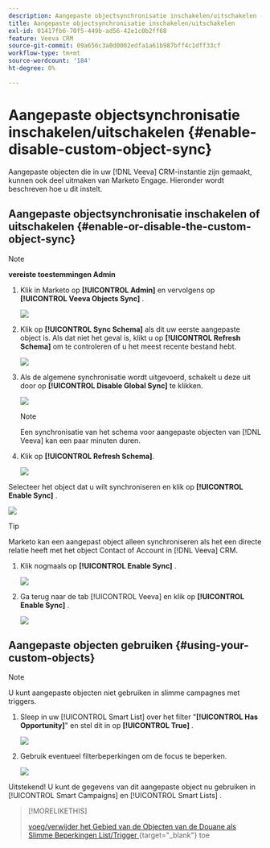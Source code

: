 ```yaml
---
description: Aangepaste objectsynchronisatie inschakelen/uitschakelen - Marketo Docs - Productdocumentatie
title: Aangepaste objectsynchronisatie inschakelen/uitschakelen
exl-id: 01417fb6-70f5-449b-ad56-42e1c0b2ff68
feature: Veeva CRM
source-git-commit: 09a656c3a0d0002edfa1a61b987bff4c1dff33cf
workflow-type: tm+mt
source-wordcount: '184'
ht-degree: 0%

---
```


# Aangepaste objectsynchronisatie inschakelen/uitschakelen {#enable-disable-custom-object-sync}

Aangepaste objecten die in uw [!DNL Veeva] CRM-instantie zijn gemaakt, kunnen ook deel uitmaken van Marketo Engage. Hieronder wordt beschreven hoe u dit instelt.

## Aangepaste objectsynchronisatie inschakelen of uitschakelen {#enable-or-disable-the-custom-object-sync}

>[!NOTE]
>
>**vereiste toestemmingen Admin**

1. Klik in Marketo op **[!UICONTROL Admin]** en vervolgens op **[!UICONTROL Veeva Objects Sync]** .

   ![](assets/enable-disable-custom-object-sync-1.png)

1. Klik op **[!UICONTROL Sync Schema]** als dit uw eerste aangepaste object is. Als dat niet het geval is, klikt u op **[!UICONTROL Refresh Schema]** om te controleren of u het meest recente bestand hebt.

   ![](assets/enable-disable-custom-object-sync-2.png)

1. Als de algemene synchronisatie wordt uitgevoerd, schakelt u deze uit door op **[!UICONTROL Disable Global Sync]** te klikken.

   ![](assets/enable-disable-custom-object-sync-3.png)

   >[!NOTE]
   >
   >Een synchronisatie van het schema voor aangepaste objecten van [!DNL Veeva] kan een paar minuten duren.

1. Klik op **[!UICONTROL Refresh Schema]**.

   ![](assets/enable-disable-custom-object-sync-4.png)

Selecteer het object dat u wilt synchroniseren en klik op **[!UICONTROL Enable Sync]** .

![](assets/enable-disable-custom-object-sync-5.png)

>[!TIP]
>
>Marketo kan een aangepast object alleen synchroniseren als het een directe relatie heeft met het object Contact of Account in [!DNL Veeva] CRM.

1. Klik nogmaals op **[!UICONTROL Enable Sync]** .

   ![](assets/enable-disable-custom-object-sync-6.png)

1. Ga terug naar de tab [!UICONTROL Veeva] en klik op **[!UICONTROL Enable Sync]** .

   ![](assets/enable-disable-custom-object-sync-7.png)

## Aangepaste objecten gebruiken {#using-your-custom-objects}

>[!NOTE]
>
>U kunt aangepaste objecten niet gebruiken in slimme campagnes met triggers.

1. Sleep in uw [!UICONTROL Smart List] over het filter &quot;**[!UICONTROL Has Opportunity]**&quot; en stel dit in op **[!UICONTROL True]** .

   ![](assets/enable-disable-custom-object-sync-8.png)

1. Gebruik eventueel filterbeperkingen om de focus te beperken.

   ![](assets/enable-disable-custom-object-sync-9.png)

Uitstekend! U kunt de gegevens van dit aangepaste object nu gebruiken in [!UICONTROL Smart Campaigns] en [!UICONTROL Smart Lists] .

>[!MORELIKETHIS]
>
>[ voeg/verwijder het Gebied van de Objecten van de Douane als Slimme Beperkingen List/Trigger ](/help/marketo/product-docs/crm-sync/veeva-crm-sync/sync-details/add-remove-custom-object-field-as-smart-list-trigger-constraints.md){target="_blank"} toe
